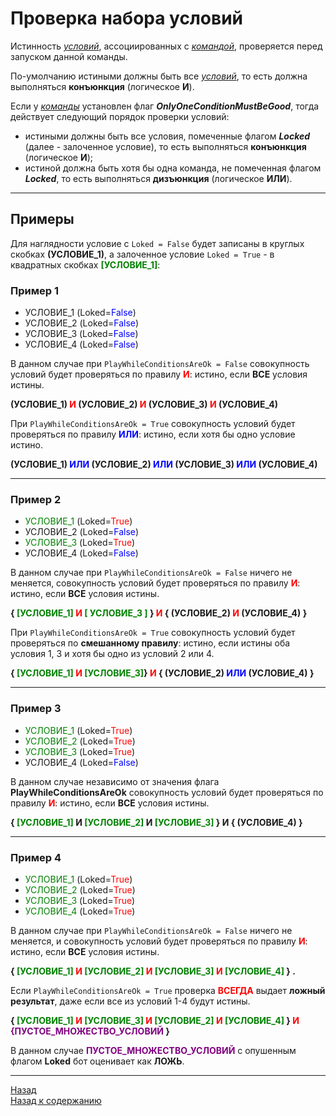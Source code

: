 # **Проверка набора условий**

Истинность [*условий*](../EntityTools-QuesterExtensions-RU.md#ref-Conditions), ассоциированных с [*командой*](../EntityTools-QuesterExtensions-RU.md#ref-Actions), проверяется перед запуском данной команды.

По-умолчанию истиными должны быть все [*условий*](../EntityTools-QuesterExtensions-RU.md#ref-Conditions), то есть должна выполняться **конъюнкция** (логическое **И**).  

Если у [*команды*](../EntityTools-QuesterExtensions-RU.md#ref-Actions) установлен флаг ***OnlyOneConditionMustBeGood***, тогда действует следующий порядок проверки условий:  
* истиными должны быть все условия, помеченные флагом ***Locked*** (далее - залоченное условие), то есть выполняться **конъюнкция** (логическое **И**);
* истиной должна быть хотя бы одна команда, не помеченная флагом ***Locked***, то есть выполняться **дизъюнкция** (логическое **ИЛИ**).  

---

## <a name="ref-"></a>**Примеры**

Для наглядности условие с ``Loked = False`` будет записаны в круглых скобках **(УСЛОВИЕ_1)**, а залоченное условие ``Loked = True`` - в квадратных скобках <b><font color=green>[УСЛОВИЕ_1]</font></b>:  

### **Пример 1**  

* УСЛОВИЕ_1 (Loked=<font color=blue>False</font>)
* УСЛОВИЕ_2 (Loked=<font color=blue>False</font>)
* УСЛОВИЕ_3 (Loked=<font color=blue>False</font>)
* УСЛОВИЕ_4 (Loked=<font color=blue>False</font>)

В данном случае при ``PlayWhileConditionsAreOk = False`` совокупность условий будет проверяться по правилу <b><font color=red>И</font></b>: истино, если **ВСЕ** условия истины.

<b>(УСЛОВИЕ_1) <font color=red>И</font> (УСЛОВИЕ_2) <font color=red>И</font> (УСЛОВИЕ_3) <font color=red>И</font> (УСЛОВИЕ_4)</b>

При ``PlayWhileConditionsAreOk = True`` совокупность условий будет проверяться по правилу <b><font color=blue>ИЛИ</font></b>: истино, если хотя бы одно условие истино.

<b>(УСЛОВИЕ_1) <font color=blue>ИЛИ</font> (УСЛОВИЕ_2) <font color=blue>ИЛИ</font> (УСЛОВИЕ_3) <font color=blue>ИЛИ</font> (УСЛОВИЕ_4)</b>

---

### **Пример 2**  

* <font color=green>УСЛОВИЕ_1</font> (Loked=<font color=red>True</font>)  
* УСЛОВИЕ_2 (Loked=<font color=blue>False</font>)  
* <font color=green>УСЛОВИЕ_3</font> (Loked=<font color=red>True</font>)  
* УСЛОВИЕ_4 (Loked=<font color=blue>False</font>)  

В данном случае при ``PlayWhileConditionsAreOk = False`` ничего не меняется, совокупность условий будет проверяться по правилу <b><font color=red>И</font></b>: истино, если **ВСЕ** условия истины.

<b>{ <font color=green>[УСЛОВИЕ_1]</font> <font color=red>И</font> <font color=green>[ УСЛОВИЕ_3 ]</font> } <font color=red>И</font> { (УСЛОВИЕ_2) <font color=red>И</font> (УСЛОВИЕ_4) }</b>

При ``PlayWhileConditionsAreOk = True`` совокупность условий будет проверяться по **смешанному правилу**: истино, если истины оба условия 1, 3 и хотя бы одно из условий 2 или 4.

<b>{ <font color=green>[УСЛОВИЕ_1]</font> <font color=red>И</font> <font color=green>[УСЛОВИЕ_3]</font>} <font color=red>И</font> { (УСЛОВИЕ_2) <font color=blue>ИЛИ</font> (УСЛОВИЕ_4) }</b>  

---

### **Пример 3**  

* <font color=green>УСЛОВИЕ_1</font> (Loked=<font color=red>True</font>)  
* <font color=green>УСЛОВИЕ_2</font> (Loked=<font color=red>True</font>)  
* <font color=green>УСЛОВИЕ_3</font> (Loked=<font color=red>True</font>)  
* УСЛОВИЕ_4 (Loked=<font color=blue>False</font>)  

В данном случае независимо от значения флага **PlayWhileConditionsAreOk** совокупность условий будет проверяться по правилу <b><font color=red>И</font></b>: истино, если **ВСЕ** условия истины.  

<b>{ <font color=green>[УСЛОВИЕ_1]</font> И <font color=green>[УСЛОВИЕ_2]</font> И <font color=green>[УСЛОВИЕ_3]</font> } И { (УСЛОВИЕ_4) }</b>

---

### **Пример 4** 
* <font color=green>УСЛОВИЕ_1</font> (Loked=<font color=red>True</font>)
* <font color=green>УСЛОВИЕ_2</font> (Loked=<font color=red>True</font>)
* <font color=green>УСЛОВИЕ_3</font> (Loked=<font color=red>True</font>)
* <font color=green>УСЛОВИЕ_4</font> (Loked=<font color=red>True</font>)

В данном случае при ``PlayWhileConditionsAreOk = False`` ничего не меняется, и совокупность условий будет проверяться по правилу <b><font color=red>И</font></b>: истино, если **ВСЕ** условия истины.  

<b>{ <font color=green>[УСЛОВИЕ_1]</font> <font color=red>И</font> <font color=green>[УСЛОВИЕ_2]</font> <font color=red>И</font> <font color=green>[УСЛОВИЕ_3]</font> <font color=red>И</font> <font color=green>[УСЛОВИЕ_4]</font> } .</b>

Если ``PlayWhileConditionsAreOk = True`` проверка  <b><font color=red>ВСЕГДА</font></b> выдает **ложный результат**, даже если все из условий 1-4 будут истины.  

<b>{ <font color=green>[УСЛОВИЕ_1]</font> <font color=red>И</font> <font color=green>[УСЛОВИЕ_3]</font> <font color=red>И</font> <font color=green>[УСЛОВИЕ_2]</font> <font color=red>И</font> <font color=green>[УСЛОВИЕ_4]</font> } <font color=red>И</font> <font color=purple>{ПУСТОЕ_МНОЖЕСТВО_УСЛОВИЙ</font> }</b>  

В данном случае <b><font color=purple>ПУСТОЕ_МНОЖЕСТВО_УСЛОВИЙ</font></b> с опушенным флагом **Loked** бот оценивает как **ЛОЖЬ**.

---

<a href="javascript:history.back()">Назад</a>  
[Назад к содержанию](../../index.md)